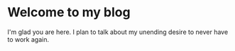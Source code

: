 # Welcome to my blog

I'm glad you are here. I plan to talk about my unending desire to never have to work again. 
